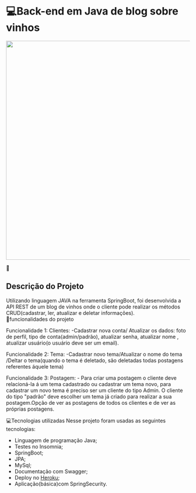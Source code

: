 

<h1>💻Back-end em Java de blog sobre vinhos</h1>

<img src="https://user-images.githubusercontent.com/104438961/199852091-fb90e4ec-7894-43ad-a259-7a56a63874ba.gif" width=600px>

📌<h2>Descrição do Projeto</h2>

Utilizando linguagem JAVA na ferramenta SpringBoot, foi desenvolvida a API REST de um blog de vinhos onde o cliente pode realizar os métodos CRUD(cadastrar, ler, atualizar e deletar informações).
<br>
🔨funcionalidades do projeto



Funcionalidade 1: Clientes: -Cadastrar nova conta/ Atualizar os dados: foto de perfil, tipo de conta(admin/padrão), atualizar senha, atualizar nome , atualizar usuário(o usuário deve ser um email).


Funcionalidade 2: Tema: -Cadastrar novo tema/Atualizar o nome do tema /Deltar o tema(quando o tema é deletado, são deletadas todas postagens referentes áquele tema) 

Funcionalidade 3: Postagem: - Para criar uma postagem o cliente deve relacioná-la á um tema cadastrado ou cadastrar um tema novo, para cadastrar um novo tema é preciso ser um cliente do tipo Admin. O cliente do tipo "padrão" deve escolher um tema já criado para realizar a sua postagem.Opção de ver as postagens de todos os clientes e de ver as próprias postagens.

💻Tecnologias utilizadas
Nesse projeto foram usadas as seguintes tecnologias:

- Linguagem de programação Java;
- Testes no Insomnia;
- SpringBoot;
- JPA;
- MySql;
- Documentação com Swagger;
- Deploy no [Heroku](https://dinisialtda.herokuapp.com/swagger-ui/index.html#/);
- Aplicação(básica)com SpringSecurity.

